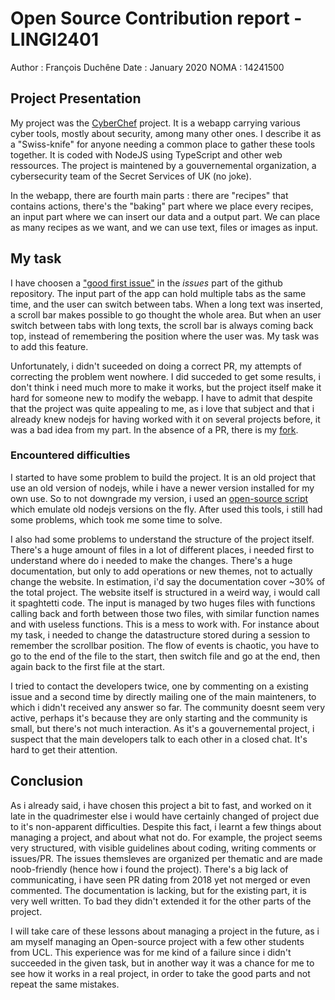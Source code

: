 # Open Source Contribution report - LINGI2401

Author : François Duchêne
Date : January 2020
NOMA : 14241500

## Project Presentation

My project was the [CyberChef](https://github.com/gchq/CyberChef) project. It is a webapp carrying various cyber tools, mostly about security, among many other ones. I describe it as a "Swiss-knife" for anyone needing a common place to gather these tools together.
It is coded with NodeJS using TypeScript and other web ressources. The project is maintened by a gouvernemental organization, a cybersecurity team of the Secret Services of UK (no joke).

In the webapp, there are fourth main parts : there are "recipes" that contains actions, there's the "baking" part where we place every recipes, an input part where we can insert our data and a output part. We can place as many recipes as we want, and we can use text, files or images as input.

## My task
I have choosen a ["good first issue"](https://github.com/gchq/CyberChef/issues/875) in the *issues* part of the github repository. The input part of the app can hold multiple tabs as the same time, and the user can switch between tabs. When a long text was inserted, a scroll bar makes possible to go thought the whole area. But when an user switch between tabs with long texts, the scroll bar is always coming back top, instead of remembering the position where the user was. My task was to add this feature.

Unfortunately, i didn't suceeded on doing a correct PR, my attempts of correcting the problem went nowhere. I did succeded to get some results, i don't think i need much more to make it works, but the project itself make it hard for someone new to modify the webapp. I have to admit that despite that the project was quite appealing to me, as i love that subject and that i already knew nodejs for having worked with it on several projects before, it was a bad idea from my part. In the absence of a PR, there is my [fork](https://github.com/FrancoisDuchene/CyberChef).

### Encountered difficulties
I started to have some problem to build the project. It is an old project that use an old version of nodejs, while i have a newer version installed for my own use. So to not downgrade my version, i used an [open-source script](https://github.com/nvm-sh/nvm) which emulate old nodejs versions on the fly. After used this tools, i still had some problems, which took me some time to solve.

I also had some problems to understand the structure of the project itself. There's a huge amount of files in a lot of different places, i needed first to understand where do i needed to make the changes. There's a huge documentation, but only to add operations or new themes, not to actually change the website. In estimation, i'd say the documentation cover ~30% of the total project. The website itself is structured in a weird way, i would call it spaghtetti code. The input is managed by two huges files with functions calling back and forth between those two files, with similar function names and with useless functions. This is a mess to work with. 
For instance about my task, i needed to change the datastructure stored during a session to remember the scrollbar position. The flow of events is chaotic, you have to go to the end of the file to the start, then switch file and go at the end, then again back to the first file at the start.

I tried to contact the developers twice, one by commenting on a existing issue and a second time by directly mailing one of the main mainteners, to which i didn't received any answer so far. The community doesnt seem very active, perhaps it's because they are only starting and the community is small, but there's not much interaction. As it's a gouvernemental project, i suspect that the main developers talk to each other in a closed chat. It's hard to get their attention.

## Conclusion
As i already said, i have chosen this project a bit to fast, and worked on it late in the quadrimester else i would have certainly changed of project due to it's non-apparent difficulties. Despite this fact, i learnt a few things about managing a project, and about what not do. For example, the project seems very structured, with visible guidelines about coding, writing comments or issues/PR. The issues themsleves are organized per thematic and are made noob-friendly (hence how i found the project). There's a big lack of communicating, i have seen PR dating from 2018 yet not merged or even commented. The documentation is lacking, but for the existing part, it is very well written. To bad they didn't extended it for the other parts of the project. 

I will take care of these lessons about managing a project in the future, as i am myself managing an Open-source project with a few other students from UCL. This experience was for me kind of a failure since i didn't succeeded in the given task, but in another way it was a chance for me to see how it works in a real project, in order to take the good parts and not repeat the same mistakes. 
